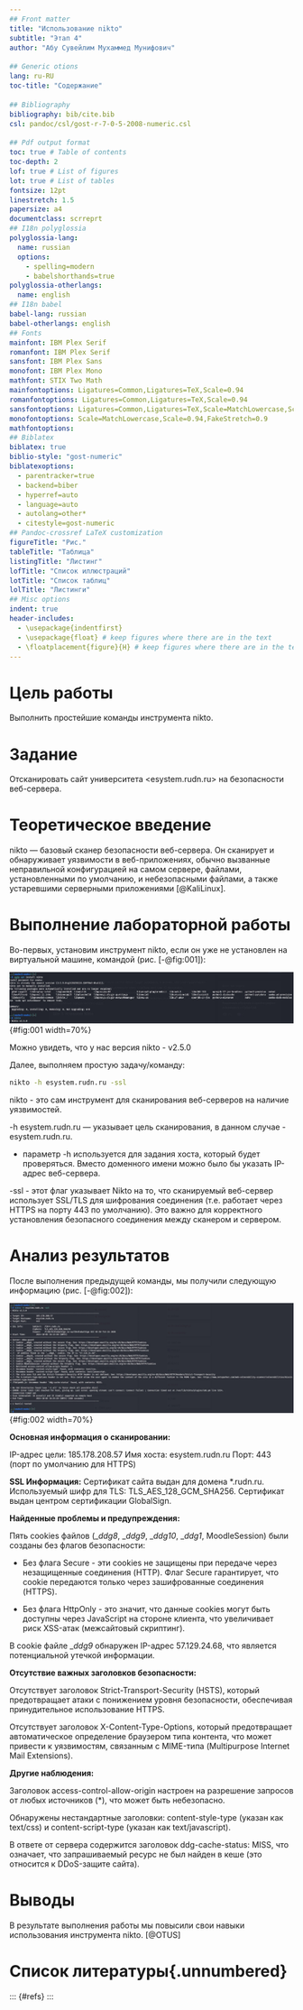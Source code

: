 ```yaml
---
## Front matter
title: "Использование nikto"
subtitle: "Этап 4"
author: "Абу Сувейлим Мухаммед Мунифович"

## Generic otions
lang: ru-RU
toc-title: "Содержание"

## Bibliography
bibliography: bib/cite.bib
csl: pandoc/csl/gost-r-7-0-5-2008-numeric.csl

## Pdf output format
toc: true # Table of contents
toc-depth: 2
lof: true # List of figures
lot: true # List of tables
fontsize: 12pt
linestretch: 1.5
papersize: a4
documentclass: scrreprt
## I18n polyglossia
polyglossia-lang:
  name: russian
  options:
	- spelling=modern
	- babelshorthands=true
polyglossia-otherlangs:
  name: english
## I18n babel
babel-lang: russian
babel-otherlangs: english
## Fonts
mainfont: IBM Plex Serif
romanfont: IBM Plex Serif
sansfont: IBM Plex Sans
monofont: IBM Plex Mono
mathfont: STIX Two Math
mainfontoptions: Ligatures=Common,Ligatures=TeX,Scale=0.94
romanfontoptions: Ligatures=Common,Ligatures=TeX,Scale=0.94
sansfontoptions: Ligatures=Common,Ligatures=TeX,Scale=MatchLowercase,Scale=0.94
monofontoptions: Scale=MatchLowercase,Scale=0.94,FakeStretch=0.9
mathfontoptions:
## Biblatex
biblatex: true
biblio-style: "gost-numeric"
biblatexoptions:
  - parentracker=true
  - backend=biber
  - hyperref=auto
  - language=auto
  - autolang=other*
  - citestyle=gost-numeric
## Pandoc-crossref LaTeX customization
figureTitle: "Рис."
tableTitle: "Таблица"
listingTitle: "Листинг"
lofTitle: "Список иллюстраций"
lotTitle: "Список таблиц"
lolTitle: "Листинги"
## Misc options
indent: true
header-includes:
  - \usepackage{indentfirst}
  - \usepackage{float} # keep figures where there are in the text
  - \floatplacement{figure}{H} # keep figures where there are in the text
---
```


# Цель работы

Выполнить простейшие команды инструмента nikto.

# Задание

Отсканировать сайт университета <esystem.rudn.ru> на безопасности веб-сервера.

# Теоретическое введение

nikto — базовый сканер безопасности веб-сервера. Он сканирует и обнаруживает уязвимости в веб-приложениях, обычно вызванные неправильной конфигурацией на самом сервере, файлами, установленными по умолчанию, и небезопасными файлами, а также устаревшими серверными приложениями [@KaliLinux].

# Выполнение лабораторной работы

Во-первых, установим инструмент nikto, если он уже не установлен на виртуальной машине, командой (рис. [-@fig:001]):

![Установка nikto](image/screenshot-01.jpg){#fig:001 width=70%}

Можно увидеть, что у нас версия nikto - v2.5.0

Далее, выполняем простую задачу/команду:

```bash
nikto -h esystem.rudn.ru -ssl
```

nikto - это сам инструмент для сканирования веб-серверов на наличие уязвимостей.

-h esystem.rudn.ru — указывает цель сканирования, в данном случае - esystem.rudn.ru.
- параметр -h используется для задания хоста, который будет проверяться. Вместо доменного имени можно было бы указать IP-адрес веб-сервера.

-ssl - этот флаг указывает Nikto на то, что сканируемый веб-сервер использует SSL/TLS для шифрования соединения (т.е. работает через HTTPS на порту 443 по умолчанию). Это важно для корректного установления безопасного соединения между сканером и сервером.


# Анализ результатов

После выполнения предыдущей команды, мы получили следующую информацию (рис. [-@fig:002]):


![Команда nikto -h esystem.rudn.ru -ssl](image/screenshot-03.jpg){#fig:002 width=70%}

**Основная информация о сканировании:**

IP-адрес цели: 185.178.208.57
Имя хоста: esystem.rudn.ru
Порт: 443 (порт по умолчанию для HTTPS)

**SSL Информация:**
Сертификат сайта выдан для домена *.rudn.ru.
Используемый шифр для TLS: TLS_AES_128_GCM_SHA256.
Сертификат выдан центром сертификации GlobalSign.

**Найденные проблемы и предупреждения:**

Пять cookies файлов (__ddg8_, __ddg9_, __ddg10_, __ddg1_, MoodleSession) были созданы без флагов безопасности:

- Без флага Secure - эти cookies не защищены при передаче через незащищенные соединения (HTTP). Флаг Secure гарантирует, что cookie передаются только через зашифрованные соединения (HTTPS).

- Без флага HttpOnly - это значит, что данные cookies могут быть доступны через JavaScript на стороне клиента, что увеличивает риск XSS-атак (межсайтовый скриптинг).

В cookie файле __ddg9_ обнаружен IP-адрес 57.129.24.68, что является потенциальной утечкой информации. 

**Отсутствие важных заголовков безопасности:**

Отсутствует заголовок Strict-Transport-Security (HSTS), который предотвращает атаки с понижением уровня безопасности, обеспечивая принудительное использование HTTPS.

Отсутствует заголовок X-Content-Type-Options, который предотвращает автоматическое определение браузером типа контента, что может привести к уязвимостям, связанным с MIME-типа (Multipurpose Internet Mail Extensions).

**Другие наблюдения:**

Заголовок access-control-allow-origin настроен на разрешение запросов от любых источников (*), что может быть небезопасно. 

Обнаружены нестандартные заголовки: content-style-type (указан как text/css) и content-script-type (указан как text/javascript).

В ответе от сервера содержится заголовок ddg-cache-status: MISS, что означает, что запрашиваемый ресурс не был найден в кеше (это относится к DDoS-защите сайта).

# Выводы

В результате выполнения работы мы повысили свои навыки использования инструмента nikto. [@OTUS]

# Список литературы{.unnumbered}

::: {#refs}
:::
